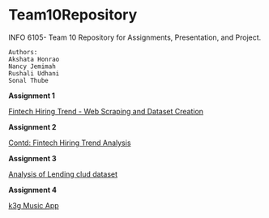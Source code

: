 # Team10Repository
INFO 6105- Team 10 Repository for Assignments, Presentation, and Project.

```
Authors:
Akshata Honrao
Nancy Jemimah
Rushali Udhani
Sonal Thube
```

**Assignment 1**

<a href = "https://github.com/DataScienceINFO6105Team10/Team10Repository/tree/master/Assignment1"> Fintech Hiring Trend - Web Scraping and Dataset Creation </a>

**Assignment 2**

<a href ="https://github.com/DataScienceINFO6105Team10/Team10Repository/tree/master/Assignment2"> Contd: Fintech Hiring Trend Analysis </a>

**Assignment 3**

<a href ="https://github.com/DataScienceINFO6105Team10/Team10Repository/tree/master/Assignment3"> Analysis of Lending clud dataset </a>

**Assignment 4**

<a href ="https://github.com/DataScienceINFO6105Team10/Team10Repository/tree/master/Assignment4"> k3g Music App </a>
